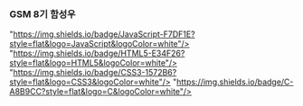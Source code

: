 ### GSM 8기 함성우
"https://img.shields.io/badge/JavaScript-F7DF1E?style=flat&logo=JavaScript&logoColor=white"/>
"https://img.shields.io/badge/HTML5-E34F26?style=flat&logo=HTML5&logoColor=white"/>
"https://img.shields.io/badge/CSS3-1572B6?style=flat&logo=CSS3&logoColor=white"/>
"https://img.shields.io/badge/C-A8B9CC?style=flat&logo=C&logoColor=white"/>
